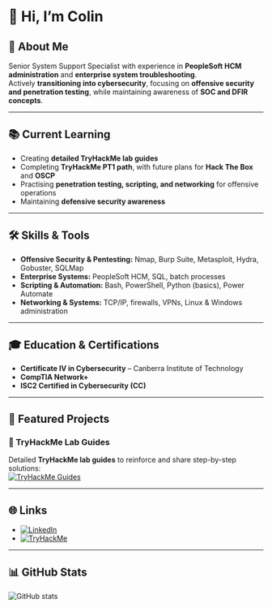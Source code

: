 # 👋 Hi, I’m Colin

## 🚀 About Me
Senior System Support Specialist with experience in **PeopleSoft HCM administration** and **enterprise system troubleshooting**.  
Actively **transitioning into cybersecurity**, focusing on **offensive security and penetration testing**, while maintaining awareness of **SOC and DFIR concepts**.

---

## 📚 Current Learning
- Creating **detailed TryHackMe lab guides**  
- Completing **TryHackMe PT1 path**, with future plans for **Hack The Box** and **OSCP**  
- Practising **penetration testing, scripting, and networking** for offensive operations  
- Maintaining **defensive security awareness**  

---

## 🛠️ Skills & Tools
- **Offensive Security & Pentesting:** Nmap, Burp Suite, Metasploit, Hydra, Gobuster, SQLMap  
- **Enterprise Systems:** PeopleSoft HCM, SQL, batch processes  
- **Scripting & Automation:** Bash, PowerShell, Python (basics), Power Automate  
- **Networking & Systems:** TCP/IP, firewalls, VPNs, Linux & Windows administration  

---

## 🎓 Education & Certifications
- **Certificate IV in Cybersecurity** – Canberra Institute of Technology  
- **CompTIA Network+**  
- **ISC2 Certified in Cybersecurity (CC)**  

---

## 📂 Featured Projects
### 📝 TryHackMe Lab Guides
Detailed **TryHackMe lab guides** to reinforce and share step-by-step solutions:  
[![TryHackMe Guides](https://img.shields.io/badge/TryHackMe-Guides-blue?logo=github)](https://github.com/Schenkee/TryHackMe-Guides)

---

## 🌐 Links
- [![LinkedIn](https://img.shields.io/badge/LinkedIn-Profile-blue?logo=linkedin)](https://www.linkedin.com/in/colin-s-35b8781b1/)  
- [![TryHackMe](https://img.shields.io/badge/TryHackMe-Profile-red?logo=tryhackme)](https://tryhackme.com/p/schenkee)  

---

## 📊 GitHub Stats
![GitHub stats](https://github-readme-stats.vercel.app/api?username=Schenkee&show_icons=true&theme=radical)
